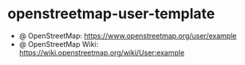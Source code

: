 # openstreetmap-user-template

- @ OpenStreetMap: https://www.openstreetmap.org/user/example
- @ OpenStreetMap Wiki: https://wiki.openstreetmap.org/wiki/User:example


<!-- @TODO https://www.openstreetmap.org/help -->